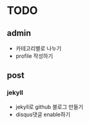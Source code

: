 # TODO

## admin

- 카테고리별로 나누기
- profile 작성하기

## post

### jekyll

- jekyll로 github 블로그 만들기
- disqus댓글 enable하기